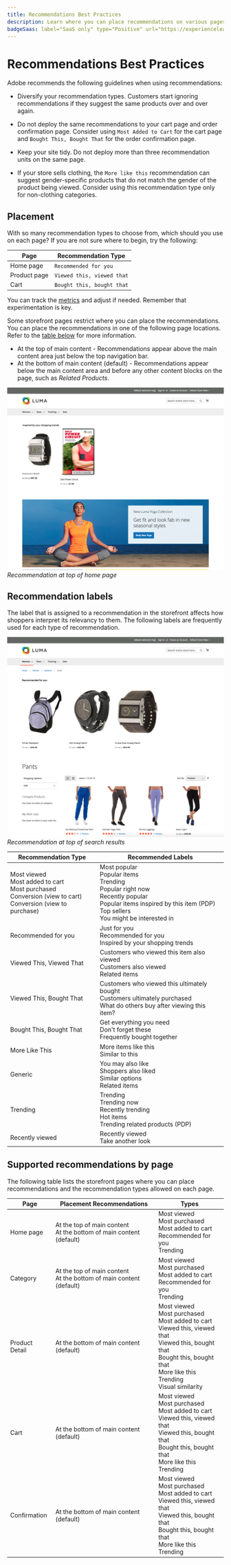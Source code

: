 ```yaml
---
title: Recommendations Best Practices
description: Learn where you can place recommendations on various pages on your site and suggestions for frequently used labels for each recommendation type.
badgeSaas: label="SaaS only" type="Positive" url="https://experienceleague.adobe.com/en/docs/commerce/user-guides/product-solutions" tooltip="Applies to Adobe Commerce as a Cloud Service and Adobe Commerce Optimizer projects only (Adobe-managed SaaS infrastructure)."
---
```

# Recommendations Best Practices

Adobe recommends the following guidelines when using recommendations:

- Diversify your recommendation types. Customers start ignoring recommendations if they suggest the same products over and over again.

- Do not deploy the same recommendations to your cart page and order confirmation page. Consider using `Most Added to Cart` for the cart page and `Bought This, Bought That` for the order confirmation page.

- Keep your site tidy. Do not deploy more than three recommendation units on the same page.

- If your store sells clothing, the `More like this` recommendation can suggest gender-specific products that do not match the gender of the product being viewed. Consider using this recommendation type only for non-clothing categories.

## Placement

With so many recommendation types to choose from, which should you use on each page? If you are not sure where to begin, try the following:

|Page|Recommendation Type|
|---|---|
|Home page|`Recommended for you`|
|Product page|`Viewed this, viewed that`|
|Cart|`Bought this, bought that`|

You can track the [metrics](recommendation-performance.md) and adjust if needed. Remember that experimentation is key.

Some storefront pages restrict where you can place the recommendations. You can place the recommendations in one of the following page locations. Refer to the [table below](#supported-recommendations-by-page) for more information.

- At the top of main content - Recommendations appear above the main content area just below the top navigation bar.
- At the bottom of main content (default) - Recommendations appear below the main content area and before any other content blocks on the page, such as _Related Products_.

![Recommendation placement](../../assets/storefront-home-page-top.png)
_Recommendation at top of home page_

## Recommendation labels

The label that is assigned to a recommendation in the storefront affects how shoppers interpret its relevancy to them. The following labels are frequently used for each type of recommendation.

![Recommendation placement](../../assets/storefront-search-results-top.png)
_Recommendation at top of search results_

|Recommendation Type|Recommended Labels|
|---|---|
|Most viewed<br> Most added to cart<br>Most purchased<br>Conversion (view to cart)<br>Conversion (view to purchase)|Most popular<br>Popular items<br>Trending<br>Popular right now<br>Recently popular<br>Popular items inspired by this item (PDP)<br>Top sellers<br>You might be interested in|
|Recommended for you|Just for you<br>Recommended for you<br>Inspired by your shopping trends|
|Viewed This, Viewed That|Customers who viewed this item also viewed<br>Customers also viewed<br>Related items|
|Viewed This, Bought That|Customers who viewed this ultimately bought<br>Customers ultimately purchased<br>What do others buy after viewing this item?|
|Bought This, Bought That|Get everything you need<br>Don't forget these<br>Frequently bought together|
|More Like This|More items like this<br>Similar to this|
|Generic|You may also like<br>Shoppers also liked<br>Similar options<br>Related items|
|Trending|Trending<br>Trending now<br>Recently trending<br>Hot items<br>Trending related products (PDP)|
|Recently viewed|Recently viewed<br>Take another look|

## Supported recommendations by page

The following table lists the storefront pages where you can place recommendations and the recommendation types allowed on each page.

|Page|Placement Recommendations|Types|
|---|---|---|
|Home page|At the top of main content<br>At the bottom of main content (default)|Most viewed<br>Most purchased<br>Most added to cart<br>Recommended for you<br>Trending|
|Category|At the top of main content<br>At the bottom of main content (default)|Most viewed<br>Most purchased<br>Most added to cart<br>Recommended for you<br>Trending|
|Product Detail|At the bottom of main content (default)|Most viewed<br>Most purchased<br>Most added to cart<br>Viewed this, viewed that<br>Viewed this, bought that<br>Bought this, bought that<br>More like this<br>Trending<br>Visual similarity|
|Cart|At the bottom of main content (default)|Most viewed<br>Most purchased<br>Most added to cart<br>Viewed this, viewed that<br>Viewed this, bought that<br>Bought this, bought that<br>More like this<br>Trending|
|Confirmation|At the bottom of main content (default)|Most viewed<br>Most purchased<br>Most added to cart<br>Viewed this, viewed that<br>Viewed this, bought that<br>Bought this, bought that<br>More like this<br>Trending|
